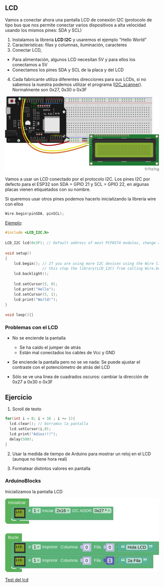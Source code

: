 ## LCD

Vamos a conectar ahora una pantalla LCD de conexión I2C (protocolo de tipo bus que nos permite conectar varios dispositivos a alta velocidad usando los mismos pines: SDA y SCL)

1. Instalamos la librería **LCD I2C** y usaremos el ejemplo "Hello World"
2. Características: filas y columnas, iluminación, caracteres
3. Conectar LCD, 
* Para alimentación, algunos LCD necesitan 5V y para ellos los conectamos a 5V
* Conectamos los pines SDA y SCL de la placa y del LCD
4. Cada fabricante utiliza diferentes direcciones para sus LCDs, si no sabemos la nuestra podemos utilizar el programa ([I2C_scanner](https://github.com/javacasm/CursoIOTCo/blob/main/codigo/3.4.0.Scanner_I2C/3.4.0.Scanner_I2C.ino)). Normalmente son 0x27, 0x30 o 0x3F

![LCD](./images/wemos_d1_R32_LCD_bb.png)

Vamos a usar un LCD conectado por el protocolo I2C. Los pines I2C por defecto para el ESP32 son SDA = GPIO 21 y SCL = GPIO 22, en algunas placas vienen etiquetados con su nombre.

Si queremos usar otros pines podemos hacerlo inicializando la librería wire con ellos

```C++
Wire.begin(pinSDA, pinSCL);
```

[Ejemplo](https://github.com/javacasm/CursoIOTCo/blob/main/codigo/3.4.1.LCD_world/3.4.1.LCD_world.ino):

```C++
#include <LCD_I2C.h>

LCD_I2C lcd(0x3F); // Default address of most PCF8574 modules, change according

void setup()
{
    lcd.begin(); // If you are using more I2C devices using the Wire library use lcd.begin(false)
                 // this stop the library(LCD_I2C) from calling Wire.begin()
    lcd.backlight();

    lcd.setCursor(5, 0);
    lcd.print("Hello"); 
    lcd.setCursor(5, 1);
    lcd.print("World!");
}

void loop(){}

```

### Problemas con el LCD

* No se enciende la pantalla
  * Se ha caido el jumper de atrás
  * Están mal conectados los cables de Vcc y GND

* Se enciende la pantalla  pero no se ve nada: Se puede ajustar el contraste con el potenciómetro de atrás del LCD

* Sólo se ve una línea de cuadrados oscuros: cambiar la dirección de 0x27 a 0x30 o 0x3F

## Ejercicio

1. Scroll de texto

```C++
for(int i = 0; i < 16 ; i += 1){
  lcd.clear(); // borramos la pantalla
  lcd.setCursor(i,0);
  lcd.print("Adios!!!");
  delay(500);
}
```

2. Usar la medida de tiempo de Arduino para mostrar un reloj en el LCD (aunque no tiene hora real)

3. Formatear distintos valores en pantalla

### ArduinoBlocks

Inicializamos la pantalla LCD

![](./images/programa_test_lcd.png)

[Test del lcd](http://www.arduinoblocks.com/web/project/791186)